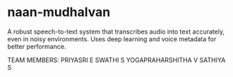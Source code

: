 # naan-mudhalvan
A robust speech-to-text system that transcribes audio into text accurately, even in noisy environments. Uses deep learning and voice metadata for better performance.

TEAM MEMBERS: PRIYASRI  E
              SWATHI  S
              YOGAPRAHARSHITHA  V
              SATHIYA  S
